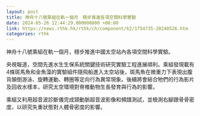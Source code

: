 ```yaml
---
layout: post
title: 神舟十八號乘組在軌一個月　穩步推進各項空間科學實驗
date: 2024-05-26 12:44:29.000000000 +08:00
link: https://news.rthk.hk/rthk/ch/component/k2/1754735-20240526.htm
categories: rthk
---
```


神舟十八號乘組在軌一個月，穩步推進中國太空站內各項空間科學實驗。

央視報道，空間先進水生生保系統關鍵技術研究實驗工程進展順利。乘組發現載有4條斑馬魚和金魚藻的實驗組件隨飛船進入太空站後，斑馬魚在微重力下表現出腹背顛倒游泳、旋轉運動、轉圈等定向行為異常現象。後續將會結合牠們的行為影片及回收水樣本，研究太空環境對脊椎動物生長發育與行為的影響。

乘組又利用超音波診斷儀完成頸動脈超音波影像和頻譜測試，並檢測右腳跟骨骨密度，以研究失重狀態對人體骨密度的影響。
